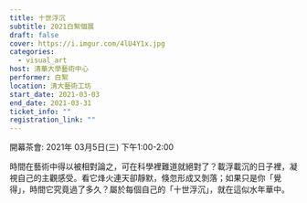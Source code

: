 ```yaml
---
title: 十世浮沉
subtitle: 2021白絮個展
draft: false
cover: https://i.imgur.com/4lU4Y1x.jpg
categories:
  - visual_art
host: 清華大學藝術中心
performer: 白絮
location: 清大藝術工坊
start_date: 2021-03-03
end_date: 2021-03-31
ticket_info: ""
registration_link: ""
---
```

開幕茶會: 2021年 03月5日(三) 下午1:00-2:00

時間在藝術中得以被相對論之，可在科學裡難道就絕對了？載浮載沉的日子裡，凝視自己的主觀感受。看它烽火連天卻靜默，倏忽形成又剝落；如果只是你「覺得」，時間它究竟過了多久？屬於每個自己的「十世浮沉」，就在這似水年華中。